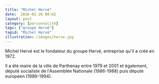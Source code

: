 ```yaml
---
title: "Michel Hervé"
date:  2016-01-26 00:02
layout: post
category: [personnalité]
tags: ["groupe Hervé"]
tagid: "Michel Hervé"
illustration: /images/herve.jpg
---
```


Michel Hervé est le fondateur du groupe Hervé, entreprise qu'il a créé en 1972.

Il a été maire de la ville de Parthenay entre 1979 et 2001 et également, député socialiste de l'Assemblée Nationale (1986-1988) puis député européen (1989-1994).
